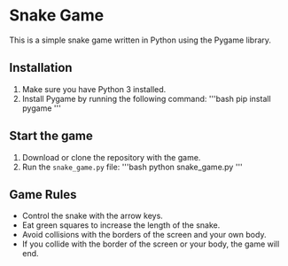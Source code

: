 # Snake Game

This is a simple snake game written in Python using the Pygame library.

## Installation

1. Make sure you have Python 3 installed.
2. Install Pygame by running the following command:
    '''bash
    pip install pygame
    '''

## Start the game

1. Download or clone the repository with the game.
2. Run the `snake_game.py` file:
    '''bash
    python snake_game.py
    '''

## Game Rules

- Control the snake with the arrow keys.
- Eat green squares to increase the length of the snake.
- Avoid collisions with the borders of the screen and your own body.
- If you collide with the border of the screen or your body, the game will end.
